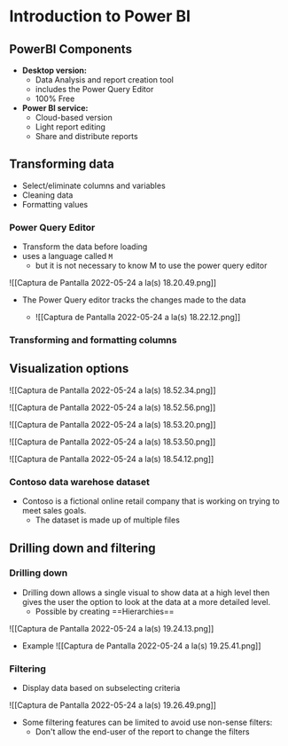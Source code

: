 # Introduction to Power BI

## PowerBI Components
- **Desktop version:**
	- Data Analysis and report creation tool
	- includes the Power Query Editor
	- 100% Free
- **Power BI service:**
	- Cloud-based version
	- Light report editing
	- Share and distribute reports

## Transforming data
- Select/eliminate columns and variables
- Cleaning data
- Formatting values

### Power Query Editor
- Transform the data before loading
- uses a language called `M`
	- but it is not necessary to know M to use the power query editor

![[Captura de Pantalla 2022-05-24 a la(s) 18.20.49.png]]

- The Power Query editor tracks the changes made to the data 

	- ![[Captura de Pantalla 2022-05-24 a la(s) 18.22.12.png]]

### Transforming and formatting columns

## Visualization options

![[Captura de Pantalla 2022-05-24 a la(s) 18.52.34.png]]

![[Captura de Pantalla 2022-05-24 a la(s) 18.52.56.png]]

![[Captura de Pantalla 2022-05-24 a la(s) 18.53.20.png]]

![[Captura de Pantalla 2022-05-24 a la(s) 18.53.50.png]]

![[Captura de Pantalla 2022-05-24 a la(s) 18.54.12.png]]

### Contoso data warehose dataset
- Contoso is a fictional online retail company that is working on trying to meet sales goals.
	- The dataset is made up of multiple files

## Drilling down and filtering

### Drilling down
- Drilling down allows a single visual to show data at a high level then gives the user the option to look at the data at a more detailed level.
	- Possible by creating ==Hierarchies==
	
![[Captura de Pantalla 2022-05-24 a la(s) 19.24.13.png]]

- Example
![[Captura de Pantalla 2022-05-24 a la(s) 19.25.41.png]]


### Filtering
- Display data based on subselecting criteria

![[Captura de Pantalla 2022-05-24 a la(s) 19.26.49.png]]

- Some filtering features can be limited to avoid use non-sense filters:
	- Don't allow the end-user of the report to change the filters